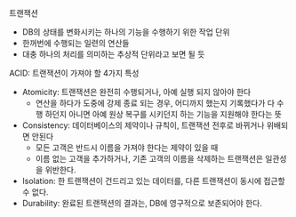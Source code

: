 트랜잭션

- DB의 상태를 변화시키는 하나의 기능을 수행하기 위한 작업 단위
- 한꺼번에 수행되는 일련의 연산들
- 대충 하나의 처리를 의미하는 추상적 단위라고 보면 될 듯

ACID: 트랜잭션이 가져야 할 4가지 특성

- Atomicity: 트랜잭션은 완전히 수행되거나, 아예 실행 되지 않아야 한다
    - 연산을 하다가 도중에 강제 종료 되는 경우, 어디까지 했는지 기록했다가 다 수행 하던지 아니면 아예 원상 복구를 시키던지 하는 기능을 지원해야 한다는 뜻
- Consistency: 데이터베이스의 제약이나 규칙이, 트랜잭션 전후로 바뀌거나 위배되면 안된다
    - 모든 고객은 반드시 이름을 가져야 한다는 제약이 있을 때
    - 이름 없는 고객을 추가하거나, 기존 고객의 이름을 삭제하는 트랜잭션은 일관성을 위반한다.
- Isolation: 한 트랜잭션이 건드리고 있는 데이터를, 다른 트랜잭션이 동시에 접근할 수 없다.
- Durability: 완료된 트랜잭션의 결과는, DB에 영구적으로 보존되어야 한다.